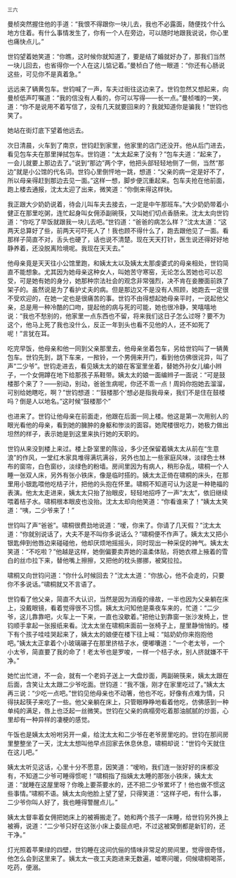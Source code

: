     三六 

   曼桢突然握住他的手道：“我恨不得跟你一块儿去，我也不必露面，随便找个什么地方住着。有什么事情发生了，你有一个人在旁边，可以随时地跟我说说，你心里也痛快点儿。”

   世钧望着她笑道：“你瞧，这时候你就知道了，要是结了婚就好办了，那我们当然一块儿回去，也省得你一个人在这儿惦记着。”曼桢白了他一眼道：“你还有心肠说这些，可见你不是真着急。”

   远远来了辆黄包车。世钧喊了一声，车夫过街往这边来了。世钧忽然又想起来，向曼桢低声叮嘱道：“我的信没有人看的，你可以写得——长一点。”曼桢嗤的一笑，道：“你不是说用不着写信了，没有几天就要回来的？我就知道你是骗我！”世钧也笑了。

   她站在街灯底下望着他远去。

   次日清晨，火车到了南京，世钧赶到家里，他家里的店门还没开。他从后门进去，看见包车夫在那里掸拭包车。世钧道：“太太起来了没有？”包车夫道：“起来了，一会儿就要上那边去了。”说到“那边”两个字，他把头部轻轻地侧了一侧，当然“那边”就是小公馆的代名词。世钧心里倒怦地一跳，想道：“父亲的病一定是好不了，所以母亲得赶到那边去见一面。”这样一想，脚步便沉重起来。包车夫抢在他前面，跑上楼去通报，沈太太迎了出来，微笑道：“你倒来得这样快。

   我正跟大少奶奶说着，待会儿叫车夫去接去，一定是中午那班车。”大少奶奶带着小健正在那里吃粥，连忙起身叫女佣添副碗筷，又叫她们切点香肠来。沈太太向世钧道：“你吃了早饭就跟我一块儿去吧。”世钧道：“爸爸的病怎么样？”沈太太道：“这两天总算好了些，前两天可吓死人了！我也顾不得什么了，跑去跟他见了一面。看那样子简直不对，舌头也硬了，话也说不清楚。现在天天打针，医生说还得好好地静养着，还没脱离险境呢。我现在天天去。”

   他母亲竟是天天往小公馆里跑，和姨太太以及姨太太那虔婆式的母亲相处，世钧简直不能想象。尤其因为她母亲这种女人，叫她苦守寒窑，无论怎么苦她也可以忍受，可是她有她的身分，她那种宗法社会的观念非常强烈，决不肯在妾媵面前跌了架子的。虽然说是为了看护丈夫的病。但是那边又不是没有人照顾，她跑去一定很不受欢迎的，在她一定也是很痛苦的事。世钧不由得想起她母亲平时，一说起他父亲，总是用一种冷酷的口吻，提起他的病与死的可能，她也很冷静，笑嘻嘻地说：“我也不愁别的，他家里一点东西也不留，将来我们这日子怎么过呀？要不为这个，他马上死了我也没什么，反正一年到头也看不见他的人，还不如死了呢！”言犹在耳。

   吃完早饭，他母亲和他一同到父亲那里去，他母亲坐着包车，另给世钧叫了一辆黄包车。世钧先到，跳下车来，一揿铃，一个男佣来开门，看到他仿佛很诧异，叫了声“二少爷”。世钧走进去，看见姨太太的娘在客室里坐着，替她外孙女儿编小辫子，一个女佣蹲在地下给那孩子系鞋带。姨太太的娘一面编辫子一面说：“可是鼓楼那个来了？——别动，别动，爸爸生病呢，你还不乖一点！周妈你抱她去溜溜，可别给她瞎吃，啊？”世钧想道：“‘鼓楼那个’想必是指我母亲，我们不是住在鼓楼吗？倒是人以地名。”这时候“鼓楼那个”

   也进来了。世钧让他母亲在前面走，他跟在后面一同上楼。他这是第一次用别人的眼光看他的母亲，看到她的臃肿的身躯和惨淡的面容。她爬楼很吃力，她极力做出坦然的样子，表示她是到这里来执行她的天职的。

   世钧从来没到楼上来过。楼上卧室里的陈设，多少还保留着姨太太从前在“生意浪”的作风，一堂红木家具堆得满坑满谷，另外也加上一些家庭风味，淡绿色士林布的窗帘，白色窗纱，淡绿色的粉墙。房间里因为有病人，稍形杂乱，啸桐一个人睡一张双人床，另外有张小铁床，像是临时搭的。姨太太正倚在啸桐的床头，在那里用小银匙喂他吃桔子汁，把他的头抱在怀里。啸桐不知道可认为这是一种艳福的表演。他太太走进来，姨太太只抬了抬眼皮，轻轻地招呼了一声“太太”，依旧继续喂着桔子水。啸桐根本眼皮也没抬。沈太太却向他笑道：“你看谁来了！”姨太太笑道：“咦，二少爷来了！”

   世钧叫了声“爸爸”。啸桐很费劲地说道：“嗳，你来了。你请了几天假？”沈太太道：“你就别说话了，大夫不是不叫你多说话么？”啸桐便不作声了。姨太太又把小银匙伸到他唇边来碰碰他，他却厌烦地摇摇头，同时现出一种采促的神气。姨太太笑道：“不吃啦？”他越是这样，她倒偏要卖弄她的温柔体贴，将她衣襟上掖着的雪白的丝巾拉下来，替他嘴上擦擦，又把他的枕头挪挪，被窝拉拉。

   啸桐又向世钧问道：“你什么时候回去？”沈太太道：“你放心，他不会走的，只要你不多说话。”啸桐就又不言语了。

   世钧看了他父亲，简直不大认识，当然是因为消瘦的缘故，一半也因为父亲躺在床上，没戴眼镜，看着觉得很不习惯。姨太太问知他是乘夜车来的，忙道：“二少爷，这儿靠靠吧，火车上一下来，一直也没歇着。”把他让到靠窗一张沙发椅上，世钧顺手拿起一张报纸来看。沈太太坐在啸桐床面前一张椅子上，屋里静悄悄的。楼下有个孩子哇哇哭起来了，姨太太的娘便在楼下往上喊：“姑奶奶你来抱抱他吧。”姨太太正拿着个小玻璃碾子在那里挤桔子水，便嘟囔道：“一个老太爷，一个小太爷，简直要了我的命了！老太爷也是罗唆，一样一个桔子水，别人挤就嫌不干净。”

   她忙出忙进，不一会，就有一个老妈子送上一大盘炒面，两副碗筷来，姨太太跟在后面，含笑让太太跟二少爷吃面。世钧道：“我不饿，刚才在家里吃过了。”姨太太再三说：“少吃一点吧。”世钧见他母亲也不动箸，他也不吃，好像有点难为情，只得扶起筷子来吃了一些。他父亲躺在床上，只管眼睁睁地看着他吃，仿佛感到一种单纯的满足，唇上也泛起一丝微笑。世钧在父亲的病榻旁吃着那油腻腻的炒面，心里却有一种异样的凄梗的感觉。

   午饭也是姨太太吩咐另开一桌，给沈太太和二少爷在老爷房里吃的。世钧在那间房里整整坐了一天，沈太太想叫他早点回家去休息休息，啸桐却说：“世钧今天就住在这儿吧。”

   姨太太听见这话，心里十分不愿意，因笑道：“嗳哟，我们连一张好好的床都没有，不知道二少爷可睡得惯呢！”啸桐指了指姨太太睡的那张小铁床，姨太太道：“就睡在这屋里呀？你晚上要茶要水的，还不把二少爷累坏了！他也做不惯这些事情。”啸桐不语。姨太太向他脸上望了望，只得笑道：“这样子吧，有什么事，二少爷你叫人好了，我也睡得警醒点儿。”

   姨太太督率着女佣把她床上的被褥搬走了。她和两个孩子一床睡，给世钧另外换上被褥，说道：“二少爷只好在这张小床上委屈点吧，不过这被窝倒都是新钉的，还干净。”

   灯光照着苹果绿的四壁，世钧睡在这间伉俪的情味非常足的房间里，觉得很奇怪，他怎么会到这里来了。姨太太一夜工夫跑进来无数遍，嘘寒问暖，伺候啸桐喝茶，吃药，便溺。

